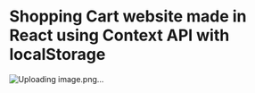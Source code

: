 # Shopping Cart website made in React using Context API with localStorage

![Uploading image.png…]()

